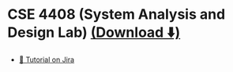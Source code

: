 <link href="../../style.css" rel="stylesheet">

# CSE 4408 (System Analysis and Design Lab) [(Download ⬇️)](https://downgit.github.io/#/home?url=https:%2F%2Fgithub.com%2Falvi-khan%2FIUT-Notes-Archive%2Ftree%2Fmain%2F/Semester%2004/CSE%204408%20%28System%20Analysis%20and%20Design%20Lab%29)
- [📄 Tutorial on Jira](.//Tutorial%20on%20Jira.docx)